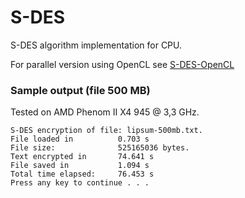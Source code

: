 # S-DES
S-DES algorithm implementation for CPU.

For parallel version using OpenCL see [S-DES-OpenCL](https://github.com/zagorskid/S-DES-OpenCL)

### Sample output (file 500 MB)
Tested on AMD Phenom II X4 945 @ 3,3 GHz.
```
S-DES encryption of file: lipsum-500mb.txt.
File loaded in          0.703 s
File size:              525165036 bytes.
Text encrypted in       74.641 s
File saved in           1.094 s
Total time elapsed:     76.453 s
Press any key to continue . . .
```
